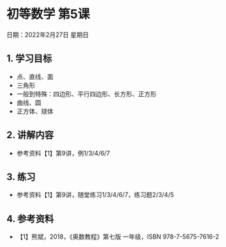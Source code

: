 # 初等数学  第5课

日期：2022年2月27日 星期日

## 1. 学习目标
- 点、直线、面
- 三角形
- 一般到特殊：四边形、平行四边形、长方形、正方形
- 曲线、圆
- 正方体、球体

## 2. 讲解内容
- 参考资料【1】第9讲，例1/3/4/6/7

## 3. 练习
- 参考资料【1】第9讲，随堂练习1/3/4/6/7，练习题2/3/4/5

## 4. 参考资料
- 【1】熊斌，2018，《奥数教程》第七版 一年级，ISBN 978-7-5675-7616-2
